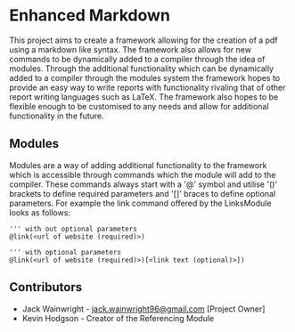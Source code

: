 # Enhanced Markdown
This project aims to create a framework allowing for the creation of a pdf using a markdown like syntax. The framework also
allows for new commands to be dynamically added to a compiler through the idea of modules. Through the additional functionality
which can be dynamically added to a compiler through the modules system the framework hopes to provide an easy way to write reports
with functionality rivaling that of other report writing languages such as LaTeX. The framework also hopes to be flexible enough
to be customised to any needs and allow for additional functionality in the future.

## Modules
Modules are a way of adding additional functionality to the framework which is accessible through commands which the module will
add to the compiler. These commands always start with a '@' symbol and utilise '()' brackets to define required parameters and
'[]' braces to define optional parameters. For example the link command offered by the LinksModule looks as follows:

```
''' with out optional parameters
@link(<url of website (required)>)

''' with optional parameters
@link(<url of website (required)>)[<link text (optional)>])

```

## Contributors
- Jack Wainwright - jack.wainwright96@gmail.com [Project Owner]
- Kevin Hodgson - Creator of the Referencing Module
